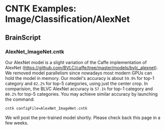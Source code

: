 # CNTK Examples: Image/Classification/AlexNet

## BrainScript

### AlexNet_ImageNet.cntk

Our AlexNet model is a slight variation of the Caffe implementation of AlexNet (https://github.com/BVLC/caffe/tree/master/models/bvlc_alexnet). We removed model parallelism since nowadays most modern GPUs can hold the model in memory. Our model's accuracy is about `59.9%` for top-1 category and `82.2%` for top-5 categories, using just the center crop. In comparision, the BLVC AlexNet accuracy is `57.1%` for top-1 category and `80.2%` for top-5 categories. You may achieve similar accuracy by launching the command:

`cntk configFile=AlexNet_ImageNet.cntk`

We will post the pre-trained model shortly. Please check back this page in a few weeks.
